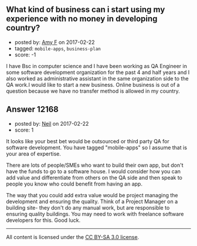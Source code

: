 ## What kind of business can i start using my experience with no money in developing country?

- posted by: [Amy F](https://stackexchange.com/users/10306161/amy-f) on 2017-02-22
- tagged: `mobile-apps`, `business-plan`
- score: -1

<p>I have Bsc in computer science and I have been working as QA Engineer in some software development organization for the past 4 and half years and I also worked as administrative assistant in the same organization side to the QA work.I would like to start a new business. Online business is out of a question because we have no transfer method is allowed in my country.</p>



## Answer 12168

- posted by: [Neil](https://stackexchange.com/users/2711480/neil) on 2017-02-22
- score: 1

<p>It looks like your best bet would be outsourced or third party QA  for software development. You have tagged "mobile-apps" so I assume that is your area of expertise. </p>

<p>There are lots of people/SMEs who want to build their own app, but don't have the funds to go to a software house. I would consider how you can add value and differentiate from others on the QA side and then speak to people you know who could benefit from having an app. </p>

<p>The way that you could add extra value would be project managing the development and ensuring the quality. Think of a Project Manager on a building site- they don't do any manual work, but are responsible to ensuring quality buildings. You may need to work with freelance software developers for this. Good luck.</p>




---

All content is licensed under the [CC BY-SA 3.0 license](https://creativecommons.org/licenses/by-sa/3.0/).
